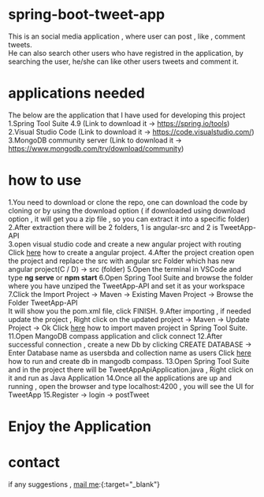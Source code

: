 # spring-boot-tweet-app

This is an social media application , where user can post , like , comment tweets.<br />
He can also search other users who have registred in the application, by searching the user, he/she can like other users tweets and comment it.<br />

# applications needed

The below are the application that I have used for developing this project<br />
1.Spring Tool Suite 4.9 (Link to download it -> https://spring.io/tools)<br />
2.Visual Studio Code (Link to download it -> https://code.visualstudio.com/)<br />
3.MongoDB community server (Link to download it -> https://www.mongodb.com/try/download/community)<br />

# how to use

1.You need to download or clone the repo, one can download the code by cloning or by using the download option ( if downloaded using download option , it will get you a zip file , so you can extract it into a specific folder)<br />
2.After extraction there will be 2 folders, 1 is angular-src and 2 is TweetApp-API<br />
3.open visual studio code and create a new angular project with routing<br />
  Click [here](https://angular.io/tutorial/toh-pt0) how to create a angular project.
4.After the project creation open the project and replace the src with angular src
  Folder which has new angular project(C / D) -> src (folder) 
5.Open the terminal in VSCode and type <b>ng serve</b> or <b>npm start</b>
6.Open Spring Tool Suite and browse the folder where you have unziped the TweetApp-API and set it as your workspace
7.Click the Import Project -> Maven -> Existing Maven Project -> Browse the Folder TweetApp-API<br />
  It will show you the pom.xml file, click FINISH.
9.After importing , if needed update the project , Right click on the updated project -> Maven -> Update Project -> Ok
  Click [here](https://www.lagomframework.com/documentation/1.6.x/java/EclipseMavenInt.html) how to import maven project in Spring Tool Suite.
11.Open MangoDB compass application and click connect
12.After successful connection , create a new Db by clicking CREATE DATABASE -> Enter Database name as usersbda and collection name as users
  Click [here](https://www.bmc.com/blogs/mongodb-compass/#:~:text=First%2C%20open%20your%20MongoDB%20Compass,and%20the%20port%20is%2027017.) how to run and create db in mangodb compass.
13.Open Spring Tool Suite and in the project there will be TweetAppApiApplication.java , Right click on it and run as Java Application
14.Once all the applications are up and running , open the browser and type localhost:4200 , you will see the UI for TweetApp
15.Register -> login -> postTweet 

<h1>Enjoy the Application</h1>

# contact

if any suggestions , [mail me](santhoshmanapuram568@gmail.com):{:target="_blank"}

